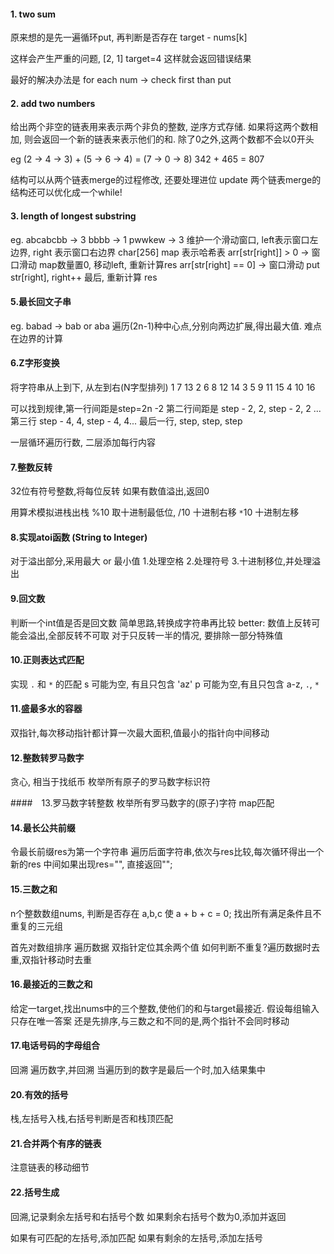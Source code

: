 #### 1. two sum

原来想的是先一遍循环put, 再判断是否存在 target - nums[k]

这样会产生严重的问题, [2, 1] target=4 这样就会返回错误结果

最好的解决办法是 for each num -> check first than put

#### 2. add two numbers

给出两个非空的链表用来表示两个非负的整数, 逆序方式存储.  如果将这两个数相加, 则会返回一个新的链表来表示他们的和.   除了0之外,这两个数都不会以0开头        

eg (2 -> 4 -> 3) + (5 -> 6 -> 4) = (7 -> 0 -> 8)     342 + 465 = 807

结构可以从两个链表merge的过程修改, 还要处理进位
update 两个链表merge的结构还可以优化成一个while!

#### 3. length of longest substring
eg. abcabcbb -> 3  bbbb -> 1   pwwkew -> 3
维护一个滑动窗口, left表示窗口左边界, right 表示窗口右边界
char[256] map 表示哈希表
arr[str[right]] > 0 -> 窗口滑动 map数量置0, 移动left, 重新计算res
arr[str[right] == 0] -> 窗口滑动 put str[right], right++
最后, 重新计算 res

#### 5.最长回文子串
eg. babad -> bab or aba
遍历(2n-1)种中心点,分别向两边扩展,得出最大值.  难点在边界的计算

#### 6.Z字形变换
将字符串从上到下, 从左到右(N字型排列)
1    7    13
2  6 8  12 14
3 5  9 11  15
4   10     16

可以找到规律,第一行间距是step=2n -2
第二行间距是 step - 2, 2, step - 2, 2 ...
第三行 step - 4, 4, step - 4, 4...
最后一行, step, step, step

一层循环遍历行数, 二层添加每行内容

#### 7.整数反转
32位有符号整数,将每位反转
如果有数值溢出,返回0   

用算术模拟进栈出栈
%10 取十进制最低位,
/10 十进制右移
`*`10 十进制左移

#### 8.实现atoi函数 (String to Integer)
对于溢出部分,采用最大 or 最小值
1.处理空格
2.处理符号
3.十进制移位,并处理溢出
#### 9.回文数
判断一个int值是否是回文数
简单思路,转换成字符串再比较
better: 数值上反转可能会溢出,全部反转不可取
对于只反转一半的情况, 要排除一部分特殊值
#### 10.正则表达式匹配
实现 `.` 和 `*` 的匹配
s 可能为空, 有且只包含 'az'
p 可能为空,有且只包含 a-z, `.`, `*`

#### 11.盛最多水的容器
双指针,每次移动指针都计算一次最大面积,值最小的指针向中间移动

#### 12.整数转罗马数字
贪心, 相当于找纸币
枚举所有原子的罗马数字标识符

####　13.罗马数字转整数
枚举所有罗马数字的(原子)字符
map匹配

#### 14.最长公共前缀
令最长前缀res为第一个字符串
遍历后面字符串,依次与res比较,每次循环得出一个新的res
中间如果出现res="", 直接返回"";

#### 15.三数之和
n个整数数组nums, 判断是否存在 a,b,c 使 a + b + c = 0;
找出所有满足条件且不重复的三元组

首先对数组排序
遍历数据
双指针定位其余两个值
如何判断不重复?遍历数据时去重,双指针移动时去重
#### 16.最接近的三数之和
给定一target,找出nums中的三个整数,使他们的和与target最接近. 假设每组输入只存在唯一答案
还是先排序,与三数之和不同的是,两个指针不会同时移动
#### 17.电话号码的字母组合
回溯
遍历数字,并回溯
当遍历到的数字是最后一个时,加入结果集中

#### 20.有效的括号
栈,左括号入栈,右括号判断是否和栈顶匹配

#### 21.合并两个有序的链表
注意链表的移动细节

#### 22.括号生成
回溯,记录剩余左括号和右括号个数
如果剩余右括号个数为0,添加并返回

如果有可匹配的左括号,添加匹配
如果有剩余的左括号,添加左括号
